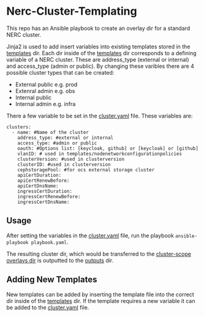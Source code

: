 # Nerc-Cluster-Templating
This repo has an Ansible playbook to create an overlay dir for a standard NERC cluster.

Jinja2 is used to add insert variables into existing templates stored in the [templates](roles/cluster-template/templates) dir. Each dir inside of the [templates](roles/cluster-template/templates) dir corresponds to a defining variable of a NERC cluster. These are address_type (external or internal) and access_type (admin or public). By changing these varibles there are 4 possible cluster types that can be created:

- External public e.g. prod
- Extenral admin e.g. obs
- Internal public
- Internal admin e.g. infra

There a few variable to be set in the [cluster.yaml](group_vars/all/cluster.yaml) file. These variables are:
```
clusters:
  - name: #Name of the cluster
    address_type: #external or internal
    access_type: #admin or public
    oauth: #Options list: [keycloak, github] or [keycloak] or [github]
    vlanID: # used in templates/nodenetworkconfigurationpolicies
    clusterVersion: #used in clusterversion
    clusterID: #used in clusterversion
    cephstoragePool: #for ocs external storage cluster
    apiCertDuration:
    apiCertRenewBefore:
    apiCertDnsName:
    ingressCertDuration:
    ingressCertRenewBefore:
    ingressCertDnsName:
```

## Usage
After setting the variables in the [cluster.yaml](group_vars/all/cluster.yaml) file, run the playbook `ansible-playbook playbook.yaml`.

The resulting cluster dir, which would be transferred to the [cluster-scope overlays dir](https://github.com/OCP-on-NERC/nerc-ocp-config/tree/main/cluster-scope/overlays) is outputted to the [outputs](outputs) dir.

## Adding New Templates
New templates can be added by inserting the template file into the correct dir inside of the [templates](roles/cluster-template/templates) dir. If the template requires a new variable it can be added to the [cluster.yaml](group_vars/all/cluster.yaml) file.